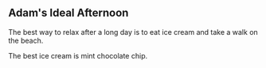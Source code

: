 ## Adam's Ideal Afternoon

The best way to relax after a long day is to eat ice cream and take a walk on the beach.

The best ice cream is mint chocolate chip.